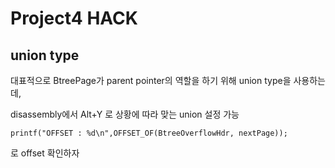 # Project4 HACK

## union type

대표적으로 BtreePage가 parent pointer의 역할을 하기 위해 union type을 사용하는데, 

disassembly에서 Alt+Y 로 상황에 따라 맞는 union 설정 가능





`printf("OFFSET : %d\n",OFFSET_OF(BtreeOverflowHdr, nextPage)); `

로 offset 확인하자



